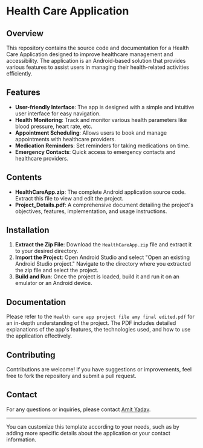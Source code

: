 # Health Care Application

## Overview

This repository contains the source code and documentation for a Health Care Application designed to improve healthcare management and accessibility. The application is an Android-based solution that provides various features to assist users in managing their health-related activities efficiently.

## Features

- **User-friendly Interface**: The app is designed with a simple and intuitive user interface for easy navigation.
- **Health Monitoring**: Track and monitor various health parameters like blood pressure, heart rate, etc.
- **Appointment Scheduling**: Allows users to book and manage appointments with healthcare providers.
- **Medication Reminders**: Set reminders for taking medications on time.
- **Emergency Contacts**: Quick access to emergency contacts and healthcare providers.

## Contents

- **HealthCareApp.zip**: The complete Android application source code. Extract this file to view and edit the project.
- **Project_Details.pdf**: A comprehensive document detailing the project's objectives, features, implementation, and usage instructions.

## Installation

1. **Extract the Zip File**: Download the `HealthCareApp.zip` file and extract it to your desired directory.
2. **Import the Project**: Open Android Studio and select "Open an existing Android Studio project." Navigate to the directory where you extracted the zip file and select the project.
3. **Build and Run**: Once the project is loaded, build it and run it on an emulator or an Android device.

## Documentation

Please refer to the `Health care app project file amy final edited.pdf` for an in-depth understanding of the project. The PDF includes detailed explanations of the app's features, the technologies used, and how to use the application effectively.

## Contributing

Contributions are welcome! If you have suggestions or improvements, feel free to fork the repository and submit a pull request.


## Contact

For any questions or inquiries, please contact [Amit Yadav](mailto:amyadav319@gmail.com).

---

You can customize this template according to your needs, such as by adding more specific details about the application or your contact information.
